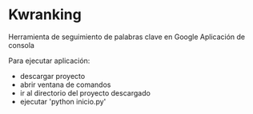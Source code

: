 # Kwranking
Herramienta de seguimiento de palabras clave en Google
Aplicación de consola

Para ejecutar aplicación:
  - descargar proyecto
  - abrir ventana de comandos
  - ir al directorio del proyecto descargado
  - ejecutar 'python inicio.py'
